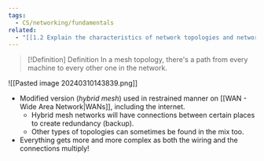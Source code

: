 ```yaml
---
tags:
  - CS/networking/fundamentals
related:
  - "[[1.2 Explain the characteristics of network topologies and network types]]"
---
```



> [!Definition] Definition
> In a mesh topology, there's a path from every machine to every other one in the network. 

![[Pasted image 20240310143839.png]]

- Modified version (*hybrid mesh*) used in restrained manner on [[WAN - Wide Area Network|WANs]], including the internet.
	- Hybrid mesh networks will have connections between certain places to create redundancy (backup). 
	- Other types of topologies can sometimes be found in the mix too.
- Everything gets more and more complex as both the wiring and the connections multiply!
